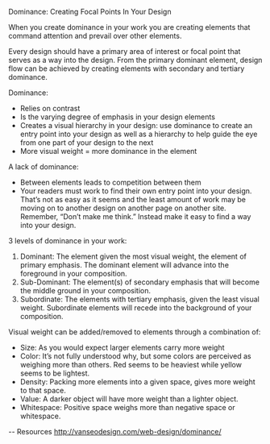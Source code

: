 Dominance: Creating Focal Points In Your Design

When you create dominance in your work you are creating elements that command attention and prevail over other elements.

Every design should have a primary area of interest or focal point that serves as a way into the design. From the primary dominant element, design flow can be achieved by creating elements with secondary and tertiary dominance.

Dominance:
- Relies on contrast
- Is the varying degree of emphasis in your design elements
- Creates a visual hierarchy in your design: use dominance to create an entry point into your design as well as a hierarchy to help guide the eye from one part of your design to the next
- More visual weight = more dominance in the element

A lack of dominance:
- Between elements leads to competition between them
- Your readers must work to find their own entry point into your design. That’s not as easy as it seems and the least amount of work may be moving on to another design on another page on another site. Remember, “Don’t make me think.” Instead make it easy to find a way into your design.

3 levels of dominance in your work:
1. Dominant: The element given the most visual weight, the element of primary emphasis. The dominant element will advance into the foreground in your composition.
2. Sub-Dominant: The element(s) of secondary emphasis that will become the middle ground in your composition.
3. Subordinate: The elements with tertiary emphasis, given the least visual weight. Subordinate elements will recede into the background of your composition.

Visual weight can be added/removed to elements through a combination of:
- Size: As you would expect larger elements carry more weight
- Color: It’s not fully understood why, but some colors are perceived as weighing more than others. Red seems to be heaviest while yellow seems to be lightest.
- Density: Packing more elements into a given space, gives more weight to that space.
- Value: A darker object will have more weight than a lighter object.
- Whitespace: Positive space weighs more than negative space or whitespace.




-- Resources
http://vanseodesign.com/web-design/dominance/